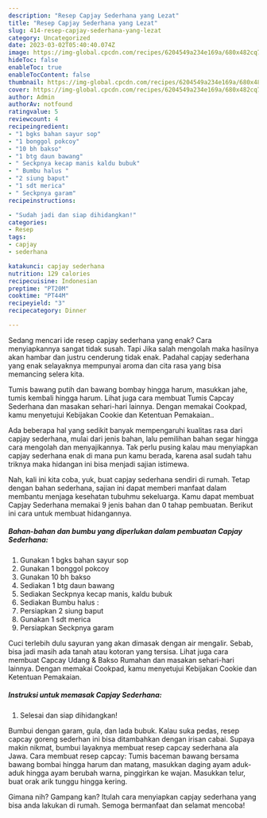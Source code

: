 ```yaml
---
description: "Resep Capjay Sederhana yang Lezat"
title: "Resep Capjay Sederhana yang Lezat"
slug: 414-resep-capjay-sederhana-yang-lezat
category: Uncategorized
date: 2023-03-02T05:40:40.074Z
image: https://img-global.cpcdn.com/recipes/6204549a234e169a/680x482cq70/capjay-sederhana-foto-resep-utama.jpg
hideToc: false
enableToc: true
enableTocContent: false
thumbnail: https://img-global.cpcdn.com/recipes/6204549a234e169a/680x482cq70/capjay-sederhana-foto-resep-utama.jpg
cover: https://img-global.cpcdn.com/recipes/6204549a234e169a/680x482cq70/capjay-sederhana-foto-resep-utama.jpg
author: Admin
authorAv: notfound
ratingvalue: 5
reviewcount: 4
recipeingredient:
- "1 bgks bahan sayur sop"
- "1 bonggol pokcoy"
- "10 bh bakso"
- "1 btg daun bawang"
- " Seckpnya kecap manis kaldu bubuk"
- " Bumbu halus "
- "2 siung baput"
- "1 sdt merica"
- " Seckpnya garam"
recipeinstructions:

- "Sudah jadi dan siap dihidangkan!"
categories:
- Resep
tags:
- capjay
- sederhana

katakunci: capjay sederhana 
nutrition: 129 calories
recipecuisine: Indonesian
preptime: "PT20M"
cooktime: "PT44M"
recipeyield: "3"
recipecategory: Dinner

---
```



Sedang mencari ide resep capjay sederhana yang enak? Cara menyiapkannya sangat tidak susah. Tapi Jika salah mengolah maka hasilnya akan hambar dan justru cenderung tidak enak. Padahal capjay sederhana yang enak selayaknya mempunyai aroma dan cita rasa yang bisa memancing selera kita.


Tumis bawang putih dan bawang bombay hingga harum, masukkan jahe, tumis kembali hingga harum. Lihat juga cara membuat Tumis Capcay Sederhana dan masakan sehari-hari lainnya. Dengan memakai Cookpad, kamu menyetujui Kebijakan Cookie dan Ketentuan Pemakaian..

Ada beberapa hal yang sedikit banyak mempengaruhi kualitas rasa dari capjay sederhana, mulai dari jenis bahan, lalu pemilihan bahan segar hingga cara mengolah dan menyajikannya. Tak perlu pusing kalau mau menyiapkan capjay sederhana enak di mana pun kamu berada, karena asal sudah tahu triknya maka hidangan ini bisa menjadi sajian istimewa.


Nah, kali ini kita coba, yuk, buat capjay sederhana sendiri di rumah. Tetap dengan bahan sederhana, sajian ini dapat memberi manfaat dalam membantu menjaga kesehatan tubuhmu sekeluarga. Kamu dapat membuat Capjay Sederhana memakai 9 jenis bahan dan 0 tahap pembuatan. Berikut ini cara untuk membuat hidangannya.

<!--inarticleads1-->

##### Bahan-bahan dan bumbu yang diperlukan dalam pembuatan Capjay Sederhana:

1. Gunakan 1 bgks bahan sayur sop
1. Gunakan 1 bonggol pokcoy
1. Gunakan 10 bh bakso
1. Sediakan 1 btg daun bawang
1. Sediakan  Seckpnya kecap manis, kaldu bubuk
1. Sediakan  Bumbu halus :
1. Persiapkan 2 siung baput
1. Gunakan 1 sdt merica
1. Persiapkan  Seckpnya garam


Cuci terlebih dulu sayuran yang akan dimasak dengan air mengalir. Sebab, bisa jadi masih ada tanah atau kotoran yang tersisa. Lihat juga cara membuat Capcay Udang &amp; Bakso Rumahan dan masakan sehari-hari lainnya. Dengan memakai Cookpad, kamu menyetujui Kebijakan Cookie dan Ketentuan Pemakaian. 

<!--inarticleads2-->

##### Instruksi untuk memasak Capjay Sederhana:


1. Selesai dan siap dihidangkan!

Bumbui dengan garam, gula, dan lada bubuk. Kalau suka pedas, resep capcay goreng sederhan ini bisa ditambahkan dengan irisan cabai. Supaya makin nikmat, bumbui layaknya membuat resep capcay sederhana ala Jawa. Cara membuat resep capcay: Tumis baceman bawang bersama bawang bombai hingga harum dan matang, masukkan daging ayam aduk-aduk hingga ayam berubah warna, pinggirkan ke wajan. Masukkan telur, buat orak arik tunggu hingga kering. 

Gimana nih? Gampang kan? Itulah cara menyiapkan capjay sederhana yang bisa anda lakukan di rumah. Semoga bermanfaat dan selamat mencoba!
